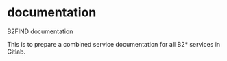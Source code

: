 # documentation
B2FIND documentation

This is to prepare a combined service documentation for all B2* services in Gitlab.
